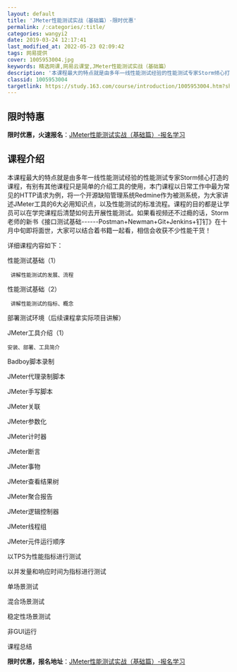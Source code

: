 ```yaml
---
layout: default
title: 'JMeter性能测试实战（基础篇）-限时优惠'
permalink: /:categories/:title/
categories: wangyi2
date: 2019-03-24 12:17:41
last_modified_at: 2022-05-23 02:09:42
tags: 网易提供
cover: 1005953004.jpg
keywords: 精选网课,网易云课堂,JMeter性能测试实战（基础篇）
description: '本课程最大的特点就是由多年一线性能测试经验的性能测试专家Storm倾心打造的课程，有别有其他课程只是简单的介绍工具的使用'
classid: 1005953004
targetlink: https://study.163.com/course/introduction/1005953004.htm?share=1&shareId=1025206652&utm_campaign=share&utm_medium=iphoneShare&utm_source=&utm_u=1025206652
---
```


## 限时特惠

**限时优惠，火速报名**：[JMeter性能测试实战（基础篇）-报名学习](https://study.163.com/course/introduction/1005953004.htm?share=1&shareId=1025206652&utm_campaign=share&utm_medium=iphoneShare&utm_source=&utm_u=1025206652)

## 课程介绍

本课程最大的特点就是由多年一线性能测试经验的性能测试专家Storm倾心打造的课程，有别有其他课程只是简单的介绍工具的使用，本门课程以日常工作中最为常见的HTTP请求为例，将一个开源缺陷管理系统Redmine作为被测系统，为大家讲述JMeter工具的6大必用知识点，以及性能测试的标准流程。课程的目的都是让学员可以在学完课程后清楚如何去开展性能测试。如果看视频还不过瘾的话，Storm老师的新书《接口测试基础------Postman+Newman+Git+Jenkins+钉钉》在十月中旬即将面世，大家可以结合着书籍一起看，相信会收获不少性能干货！



详细课程内容如下：

性能测试基础（1）

     讲解性能测试的发展、流程

性能测试基础（2）

     讲解性能测试的指标、概念

部署测试环境（后续课程拿实际项目讲解）

JMeter工具介绍（1）

    安装、部署、工具简介

Badboy脚本录制

JMeter代理录制脚本

JMeter手写脚本

JMeter关联

JMeter参数化

JMeter计时器

JMeter断言

JMeter事物

JMeter查看结果树

JMeter聚合报告

JMeter逻辑控制器

JMeter线程组

JMeter元件运行顺序

以TPS为性能指标进行测试

以并发量和响应时间为指标进行测试

单场景测试

混合场景测试

稳定性场景测试

非GUI运行

课程总结

**限时优惠，报名地址**：[JMeter性能测试实战（基础篇）-报名学习](https://study.163.com/course/introduction/1005953004.htm?share=1&shareId=1025206652&utm_campaign=share&utm_medium=iphoneShare&utm_source=&utm_u=1025206652)

